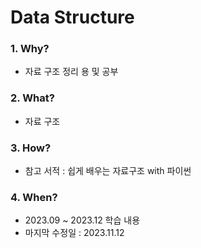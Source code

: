 # Data Structure

### 1. Why? 
  - 자료 구조 정리 용 및 공부       

### 2. What? 
  - 자료 구조

### 3. How?
  - 참고 서적 : 쉽게 배우는 자료구조 with 파이썬

### 4. When?
  - 2023.09 ~ 2023.12 학습 내용
  - 마지막 수정일 : 2023.11.12
